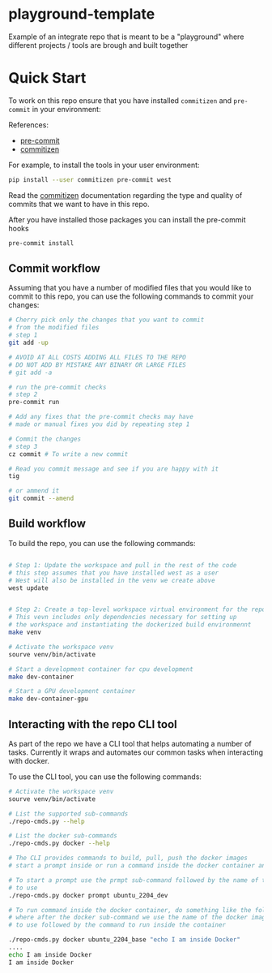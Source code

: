 # playground-template
Example of an integrate repo that is meant to be a "playground" where different projects / tools are brough and built together

# Quick Start

To work on this repo ensure that you have installed `commitizen` and `pre-commit`
in your environment:

References:

* [pre-commit](https://pre-commit.com/)
* [commitizen](https://commitizen-tools.github.io/commitizen/)

For example, to install the tools in your user environment:

```bash
pip install --user commitizen pre-commit west
```

Read the [commitizen](https://commitizen-tools.github.io/commitizen/) documentation
regarding the type and quality of commits that we want to have in this repo.

After you have installed those packages you can install the pre-commit hooks

```bash
pre-commit install
```

## Commit workflow

Assuming that you have a number of modified files that you would like to commit
to this repo, you can use the following commands to commit your changes:

```bash
# Cherry pick only the changes that you want to commit
# from the modified files
# step 1
git add -up

# AVOID AT ALL COSTS ADDING ALL FILES TO THE REPO
# DO NOT ADD BY MISTAKE ANY BINARY OR LARGE FILES
# git add -a

# run the pre-commit checks
# step 2
pre-commit run

# Add any fixes that the pre-commit checks may have
# made or manual fixes you did by repeating step 1

# Commit the changes
# step 3
cz commit # To write a new commit

# Read you commit message and see if you are happy with it
tig

# or ammend it
git commit --amend
```

## Build workflow

To build the repo, you can use the following commands:

```bash

# Step 1: Update the workspace and pull in the rest of the code
# this step assumes that you have installed west as a user
# West will also be installed in the venv we create above
west update


# Step 2: Create a top-level workspace virtual environment for the repo
# This vevn includes only dependencies necessary for setting up
# the workspace and instantiating the dockerized build environmennt
make venv

# Activate the workspace venv
sourve venv/bin/activate

# Start a development container for cpu development
make dev-container

# Start a GPU development container
make dev-container-gpu

```

## Interacting with the repo CLI tool

As part of the repo we have a CLI tool that helps automating a
number of tasks. Currently it wraps and automates our common tasks
when interacting with docker.

To use the CLI tool, you can use the following commands:

```bash
# Activate the workspace venv
sourve venv/bin/activate

# List the supported sub-commands
./repo-cmds.py --help

# List the docker sub-commands
./repo-cmds.py docker --help

# The CLI provides commands to build, pull, push the docker images
# start a prompt inside or run a command inside the docker container and then edit.

# To start a prompt use the prmpt sub-command followed by the name of the docker image
# to use
./repo-cmds.py docker prompt ubuntu_2204_dev

# To run command inside the docker container, do something like the following,
# where after the docker sub-command we use the name of the docker image
# to use followed by the command to run inside the container

./repo-cmds.py docker ubuntu_2204_base "echo I am inside Docker"
....
echo I am inside Docker
I am inside Docker
```

